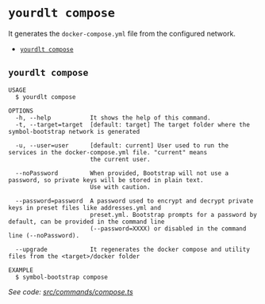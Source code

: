 `yourdlt compose`
=================

It generates the `docker-compose.yml` file from the configured network.

* [`yourdlt compose`](#yourdlt-compose)

## `yourdlt compose`

```
USAGE
  $ yourdlt compose

OPTIONS
  -h, --help           It shows the help of this command.
  -t, --target=target  [default: target] The target folder where the symbol-bootstrap network is generated

  -u, --user=user      [default: current] User used to run the services in the docker-compose.yml file. "current" means
                       the current user.

  --noPassword         When provided, Bootstrap will not use a password, so private keys will be stored in plain text.
                       Use with caution.

  --password=password  A password used to encrypt and decrypt private keys in preset files like addresses.yml and
                       preset.yml. Bootstrap prompts for a password by default, can be provided in the command line
                       (--password=XXXX) or disabled in the command line (--noPassword).

  --upgrade            It regenerates the docker compose and utility files from the <target>/docker folder

EXAMPLE
  $ symbol-bootstrap compose
```

_See code: [src/commands/compose.ts](https://github.com/usingblockchain/yourdlt/blob/v0.10.17/src/commands/compose.ts)_
